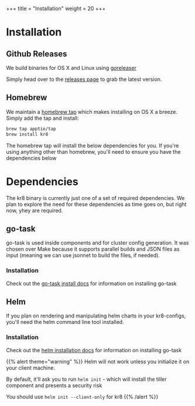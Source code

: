 +++
title = "Installation"
weight = 20
+++

# Installation

## Github Releases


We build binaries for OS X and Linux using [goreleaser](https://goreleaser.com/)

Simply head over to the [releases page](https://github.com/apptio/kr8/releases) to grab the latest version.

## Homebrew

We maintain a [homebrew tap](https://github.com/apptio/homebrew-tap) which makes installing on OS X a breeze. Simply add the tap and install:

```bash
brew tap apptio/tap
brew install kr8
```

The homebrew tap will install the below dependencies for you. If you're using anything other than homebrew, you'll need to ensure you have the dependencies below

# Dependencies

The kr8 binary is currently just one of a set of required dependencies. We plan to explore the need for these dependencies as time goes on, but right now, yhey are required.

## go-task

go-task is used inside components and for cluster config generation. It was chosen over Make because it supports parallel builds and JSON files as input (meaning we can use jsonnet to build the files, if needed).

### Installation

Check out the [go-task install docs](https://github.com/go-task/task/blob/master/docs/installation.md) for information on installing go-task

## Helm

If you plan on rendering and manipulating helm charts in your kr8-configs, you'll need the helm command line tool installed.

### Installation

Check out the [helm installation docs](https://github.com/helm/helm/blob/master/docs/install.md) for information on installing go-task

{{% alert theme="warning" %}}
Helm will not work unless you initialize it on your client machine.

By default, it'll ask you to run `helm init` - which will install the tiller component and presents a security risk

You should use `helm init --client-only` for kr8
{{% /alert %}}

